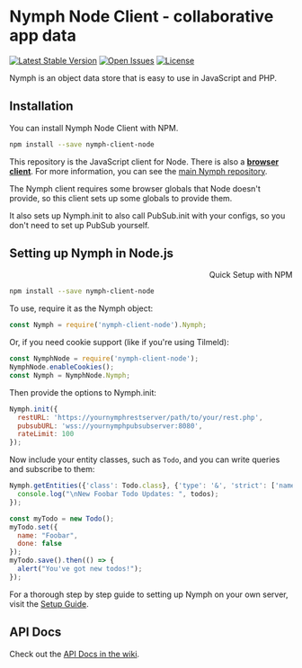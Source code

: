 # Nymph Node Client - collaborative app data

[![Latest Stable Version](https://img.shields.io/npm/v/nymph-client-node.svg)](https://www.npmjs.com/package/nymph-client-node) [![Open Issues](https://img.shields.io/github/issues/sciactive/nymph-client-node.svg)](https://github.com/sciactive/nymph-client-node/issues) [![License](https://img.shields.io/github/license/sciactive/nymph-client-node.svg)]()

Nymph is an object data store that is easy to use in JavaScript and PHP.

## Installation

You can install Nymph Node Client with NPM.

```sh
npm install --save nymph-client-node
```

This repository is the JavaScript client for Node. There is also a **[browser client](https://github.com/sciactive/nymph-client)**.  For more information, you can see the [main Nymph repository](https://github.com/sciactive/nymph).

The Nymph client requires some browser globals that Node doesn't provide, so this client sets up some globals to provide them.

It also sets up Nymph.init to also call PubSub.init with your configs, so you don't need to set up PubSub yourself.

## Setting up Nymph in Node.js

<div dir="rtl">Quick Setup with NPM</div>

```sh
npm install --save nymph-client-node
```

To use, require it as the Nymph object:

```js
const Nymph = require('nymph-client-node').Nymph;
```

Or, if you need cookie support (like if you're using Tilmeld):

```js
const NymphNode = require('nymph-client-node');
NymphNode.enableCookies();
const Nymph = NymphNode.Nymph;
```

Then provide the options to Nymph.init:

```js
Nymph.init({
  restURL: 'https://yournymphrestserver/path/to/your/rest.php',
  pubsubURL: 'wss://yournymphpubsubserver:8080',
  rateLimit: 100
});
```

Now include your entity classes, such as `Todo`, and you can write queries and subscribe to them:

```js
Nymph.getEntities({'class': Todo.class}, {'type': '&', 'strict': ['name', 'Foobar']}).subscribe((todos) => {
  console.log("\nNew Foobar Todo Updates: ", todos);
});

const myTodo = new Todo();
myTodo.set({
  name: "Foobar",
  done: false
});
myTodo.save().then(() => {
  alert("You've got new todos!");
});
```

For a thorough step by step guide to setting up Nymph on your own server, visit the [Setup Guide](https://github.com/sciactive/nymph/wiki/Setup-Guide).

## API Docs

Check out the [API Docs in the wiki](https://github.com/sciactive/nymph/wiki/API-Docs).
